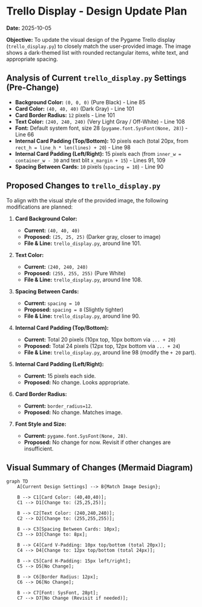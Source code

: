 # Trello Display - Design Update Plan

**Date:** 2025-10-05

**Objective:** To update the visual design of the Pygame Trello display (`trello_display.py`) to closely match the user-provided image. The image shows a dark-themed list with rounded rectangular items, white text, and appropriate spacing.

## Analysis of Current `trello_display.py` Settings (Pre-Change)

*   **Background Color:** `(0, 0, 0)` (Pure Black) - Line 85
*   **Card Color:** `(40, 40, 40)` (Dark Gray) - Line 101
*   **Card Border Radius:** `12` pixels - Line 101
*   **Text Color:** `(240, 240, 240)` (Very Light Gray / Off-White) - Line 108
*   **Font:** Default system font, size 28 (`pygame.font.SysFont(None, 28)`) - Line 66
*   **Internal Card Padding (Top/Bottom):** 10 pixels each (total 20px, from `rect_h = line_h * len(lines) + 20`) - Line 98
*   **Internal Card Padding (Left/Right):** 15 pixels each (from `inner_w = container_w - 30` and text blit `x_margin + 15`) - Lines 91, 109
*   **Spacing Between Cards:** `10` pixels (`spacing = 10`) - Line 90

## Proposed Changes to `trello_display.py`

To align with the visual style of the provided image, the following modifications are planned:

1.  **Card Background Color:**
    *   **Current:** `(40, 40, 40)`
    *   **Proposed:** `(25, 25, 25)` (Darker gray, closer to image)
    *   **File & Line:** `trello_display.py`, around line 101.

2.  **Text Color:**
    *   **Current:** `(240, 240, 240)`
    *   **Proposed:** `(255, 255, 255)` (Pure White)
    *   **File & Line:** `trello_display.py`, around line 108.

3.  **Spacing Between Cards:**
    *   **Current:** `spacing = 10`
    *   **Proposed:** `spacing = 8` (Slightly tighter)
    *   **File & Line:** `trello_display.py`, around line 90.

4.  **Internal Card Padding (Top/Bottom):**
    *   **Current:** Total 20 pixels (10px top, 10px bottom via `... + 20`)
    *   **Proposed:** Total 24 pixels (12px top, 12px bottom via `... + 24`)
    *   **File & Line:** `trello_display.py`, around line 98 (modify the `+ 20` part).

5.  **Internal Card Padding (Left/Right):**
    *   **Current:** 15 pixels each side.
    *   **Proposed:** No change. Looks appropriate.

6.  **Card Border Radius:**
    *   **Current:** `border_radius=12`.
    *   **Proposed:** No change. Matches image.

7.  **Font Style and Size:**
    *   **Current:** `pygame.font.SysFont(None, 28)`.
    *   **Proposed:** No change for now. Revisit if other changes are insufficient.

## Visual Summary of Changes (Mermaid Diagram)

```mermaid
graph TD
    A[Current Design Settings] --> B{Match Image Design};

    B --> C1[Card Color: (40,40,40)];
    C1 --> D1[Change to: (25,25,25)];

    B --> C2[Text Color: (240,240,240)];
    C2 --> D2[Change to: (255,255,255)];

    B --> C3[Spacing Between Cards: 10px];
    C3 --> D3[Change to: 8px];

    B --> C4[Card V-Padding: 10px top/bottom (total 20px)];
    C4 --> D4[Change to: 12px top/bottom (total 24px)];

    B --> C5[Card H-Padding: 15px left/right];
    C5 --> D5[No Change];

    B --> C6[Border Radius: 12px];
    C6 --> D6[No Change];

    B --> C7[Font: SysFont, 28pt];
    C7 --> D7[No Change (Revisit if needed)];